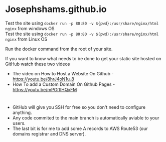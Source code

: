 ﻿# Josephshams.github.io

Test the site using `docker run -p 80:80 -v ${pwd}:/usr/share/nginx/html nginx` from windows OS   
Test the site using `docker run -p 80:80 -v $(pwd):/usr/share/nginx/html nginx` from Linux OS

Run the docker command from the root of your site.

If you want to know what needs to be done to get your static site hosted on GitHub watch these two videos

- The video on How to Host a Website On Github - https://youtu.be/8hrJ4oN1u_8
- How To add a Custom Domain On Github Pages - https://youtu.be/mPGi1IHQxFM

# 

- GitHub will give you SSH for free so you don't need to configure anything.
- Any code commited to the main branch is automatically aviable to your users.
- The last bit is for me to add some A records to AWS Route53 (our domains registrar and DNS server).

